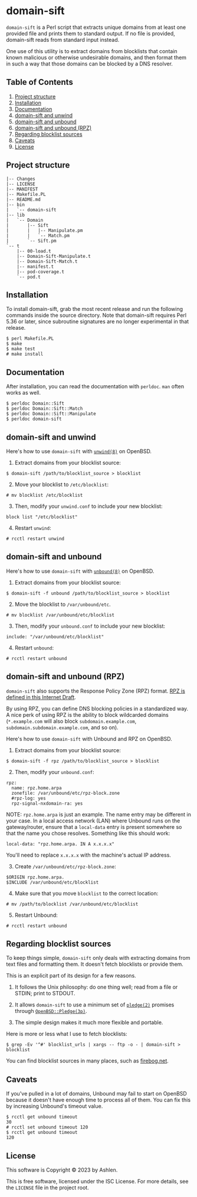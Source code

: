# domain-sift

`domain-sift` is a Perl script that extracts unique domains from
at least one provided file and prints them to standard output. If
no file is provided, domain-sift reads from standard input instead.

One use of this utility is to extract domains from blocklists
that contain known malicious or otherwise undesirable domains,
and then format them in such a way that those domains can be
blocked by a DNS resolver.

## Table of Contents

1. [Project structure](#project-structure)
2. [Installation](#installation)
3. [Documentation](#documentation)
4. [domain-sift and unwind](#domain-sift-and-unwind)
5. [domain-sift and unbound](#domain-sift-and-unbound)
6. [domain-sift and unbound (RPZ)](#domain-sift-and-unbound-rpz)
7. [Regarding blocklist sources](#regarding-blocklist-sources)
8. [Caveats](#caveats)
9. [License](#license)

## Project structure

```
|-- Changes
|-- LICENSE
|-- MANIFEST
|-- Makefile.PL
|-- README.md
|-- bin
|   `-- domain-sift
|-- lib
|   `-- Domain
|       |-- Sift
|       |   |-- Manipulate.pm
|       |   `-- Match.pm
|       `-- Sift.pm
`-- t
    |-- 00-load.t
    |-- Domain-Sift-Manipulate.t
    |-- Domain-Sift-Match.t
    |-- manifest.t
    |-- pod-coverage.t
    `-- pod.t
```

## Installation

To install domain-sift, grab the most recent release and run the
following commands inside the source directory. Note that domain-sift
requires Perl 5.36 or later, since subroutine signatures are no
longer experimental in that release.

```
$ perl Makefile.PL
$ make
$ make test
# make install
```

## Documentation

After installation, you can read the documentation with `perldoc`.
`man` often works as well.

```
$ perldoc Domain::Sift
$ perldoc Domain::Sift::Match
$ perldoc Domain::Sift::Manipulate
$ perldoc domain-sift
```


## domain-sift and unwind

Here's how to use `domain-sift` with
[`unwind(8)`](https://man.openbsd.org/unwind) on OpenBSD.

1. Extract domains from your blocklist source:

```
$ domain-sift /path/to/blocklist_source > blocklist
```

2. Move your blocklist to `/etc/blocklist`:

```
# mv blocklist /etc/blocklist
```

3. Then, modify your `unwind.conf` to include your new blocklist:

```
block list "/etc/blocklist"
```

4. Restart `unwind`:

```
# rcctl restart unwind
```

## domain-sift and unbound

Here's how to use `domain-sift` with
[`unbound(8)`](https://man.openbsd.org/unbound) on OpenBSD.

1. Extract domains from your blocklist source:

```
$ domain-sift -f unbound /path/to/blocklist_source > blocklist
```

2. Move the blocklist to `/var/unbound/etc`.

```
# mv blocklist /var/unbound/etc/blocklist
```

3. Then, modify your `unbound.conf` to include your new blocklist:

```
include: "/var/unbound/etc/blocklist"
```

4. Restart `unbound`:

```
# rcctl restart unbound
```

## domain-sift and unbound (RPZ)

`domain-sift` also supports the Response Policy Zone (RPZ) format.
[RPZ is defined in this Internet
Draft](https://datatracker.ietf.org/doc/draft-vixie-dnsop-dns-rpz/).

By using RPZ, you can define DNS blocking policies in a standardized
way. A nice perk of using RPZ is the ability to block wildcarded
domains (`*.example.com` will also block `subdomain.example.com`,
`subdomain.subdomain.example.com`, and so on).

Here's how to use `domain-sift` with Unbound and RPZ on OpenBSD.

1. Extract domains from your blocklist source:

```
$ domain-sift -f rpz /path/to/blocklist_source > blocklist
```

2. Then, modify your `unbound.conf`:

```
rpz:
  name: rpz.home.arpa
  zonefile: /var/unbound/etc/rpz-block.zone
  #rpz-log: yes
  rpz-signal-nxdomain-ra: yes
```

NOTE: `rpz.home.arpa` is just an example. The name entry may be
different in your case. In a local access network (LAN) where Unbound
runs on the gateway/router, ensure that a `local-data` entry is
present somewhere so that the name you chose resolves. Something
like this should work:

```
local-data: "rpz.home.arpa. IN A x.x.x.x"
```

You'll need to replace `x.x.x.x` with the machine's actual IP
address.

3. Create `/var/unbound/etc/rpz-block.zone`:

```
$ORIGIN rpz.home.arpa.
$INCLUDE /var/unbound/etc/blocklist
```

4. Make sure that you move `blocklist` to the correct location:

```
# mv /path/to/blocklist /var/unbound/etc/blocklist
```

5. Restart Unbound:

```
# rcctl restart unbound
```

## Regarding blocklist sources

To keep things simple, `domain-sift` only deals with extracting
domains from text files and formatting them. It doesn't fetch
blocklists or provide them.

This is an explicit part of its design for a few reasons.

1. It follows the Unix philosophy: do one thing well; read
   from a file or STDIN; print to STDOUT.

2. It allows `domain-sift` to use a minimum set of
   [`pledge(2)`](https://man.openbsd.org/pledge) promises through
   [`OpenBSD::Pledge(3p)`](https://man.openbsd.org/OpenBSD%3A%3APledge).

3. The simple design makes it much more flexible and portable.

Here is more or less what I use to fetch blocklists:

```
$ grep -Ev '^#' blocklist_urls | xargs -- ftp -o - | domain-sift > blocklist
```

You can find blocklist sources in many places, such as
[firebog.net](https://firebog.net/).

## Caveats

If you've pulled in a lot of domains, Unbound may fail to start on
OpenBSD because it doesn't have enough time to process all of them.
You can fix this by increasing Unbound's timeout value.

```
$ rcctl get unbound timeout
30
# rcctl set unbound timeout 120
$ rcctl get unbound timeout
120
```

## License

This software is Copyright © 2023 by Ashlen.

This is free software, licensed under the ISC License. For more
details, see the `LICENSE` file in the project root.
